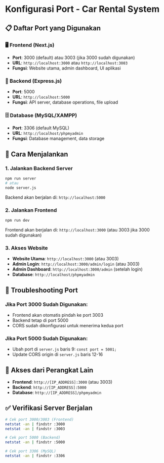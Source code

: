 # Konfigurasi Port - Car Rental System

## 📋 Daftar Port yang Digunakan

### 🖥️ Frontend (Next.js)
- **Port**: 3000 (default) atau 3003 (jika 3000 sudah digunakan)
- **URL**: `http://localhost:3000` atau `http://localhost:3003`
- **Fungsi**: Website utama, admin dashboard, UI aplikasi

### 🔧 Backend (Express.js)
- **Port**: 5000
- **URL**: `http://localhost:5000`
- **Fungsi**: API server, database operations, file upload

### 🗄️ Database (MySQL/XAMPP)
- **Port**: 3306 (default MySQL)
- **URL**: `http://localhost/phpmyadmin`
- **Fungsi**: Database management, data storage

## 🚀 Cara Menjalankan

### 1. Jalankan Backend Server
```bash
npm run server
# atau
node server.js
```
Backend akan berjalan di: `http://localhost:5000`

### 2. Jalankan Frontend
```bash
npm run dev
```
Frontend akan berjalan di: `http://localhost:3000` (atau 3003 jika 3000 sudah digunakan)

### 3. Akses Website
- **Website Utama**: `http://localhost:3000` (atau 3003)
- **Admin Login**: `http://localhost:3000/admin/login` (atau 3003)
- **Admin Dashboard**: `http://localhost:3000/admin` (setelah login)
- **Database**: `http://localhost/phpmyadmin`

## 🔧 Troubleshooting Port

### Jika Port 3000 Sudah Digunakan:
- Frontend akan otomatis pindah ke port 3003
- Backend tetap di port 5000
- CORS sudah dikonfigurasi untuk menerima kedua port

### Jika Port 5000 Sudah Digunakan:
- Ubah port di `server.js` baris 9: `const port = 5001;`
- Update CORS origin di `server.js` baris 12-16

## 📱 Akses dari Perangkat Lain
- **Frontend**: `http://[IP_ADDRESS]:3000` (atau 3003)
- **Backend**: `http://[IP_ADDRESS]:5000`
- **Database**: `http://[IP_ADDRESS]/phpmyadmin`

## ✅ Verifikasi Server Berjalan
```bash
# Cek port 3000/3003 (Frontend)
netstat -an | findstr :3000
netstat -an | findstr :3003

# Cek port 5000 (Backend)
netstat -an | findstr :5000

# Cek port 3306 (MySQL)
netstat -an | findstr :3306
``` 